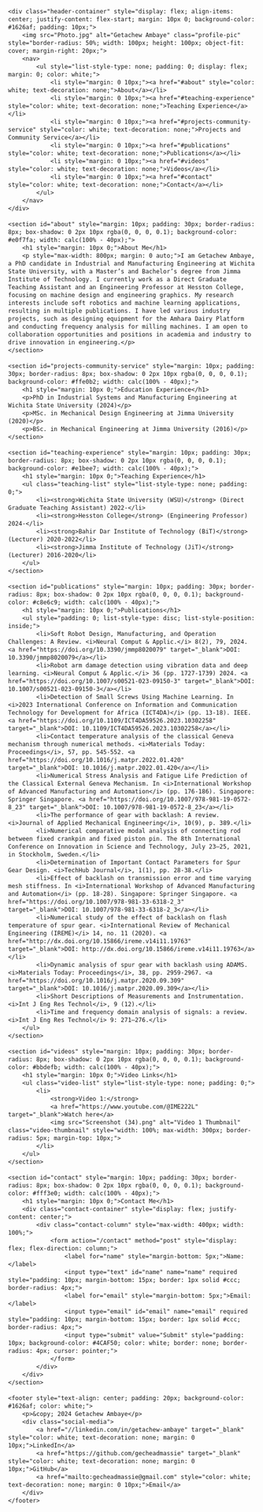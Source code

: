 <html lang="en">

<head>
    <meta charset="UTF-8">
    <meta name="viewport" content="width=device-width, initial-scale=1.0">
    <meta name="description" content="Official website of Getachew Ambaye, a researcher in Engineering. Explore my teaching experience, publications, and contact information.">
    <meta name="keywords" content="Getachew Ambaye, Engineering, Teaching, Research, Publications">
    <title> Getachew Ambaye - Engineering Professor and Researcher </title>
</head>

<body style="margin: 0; font-family: Arial, sans-serif;">

    <div class="header-container" style="display: flex; align-items: center; justify-content: flex-start; margin: 10px 0; background-color: #1626af; padding: 10px;">
        <img src="Photo.jpg" alt="Getachew Ambaye" class="profile-pic" style="border-radius: 50%; width: 100px; height: 100px; object-fit: cover; margin-right: 20px;">
        <nav>
            <ul style="list-style-type: none; padding: 0; display: flex; margin: 0; color: white;">
                <li style="margin: 0 10px;"><a href="#about" style="color: white; text-decoration: none;">About</a></li>
                <li style="margin: 0 10px;"><a href="#teaching-experience" style="color: white; text-decoration: none;">Teaching Experience</a></li>
                <li style="margin: 0 10px;"><a href="#projects-community-service" style="color: white; text-decoration: none;">Projects and Community Service</a></li>
                <li style="margin: 0 10px;"><a href="#publications" style="color: white; text-decoration: none;">Publications</a></li>
                <li style="margin: 0 10px;"><a href="#videos" style="color: white; text-decoration: none;">Videos</a></li>
                <li style="margin: 0 10px;"><a href="#contact" style="color: white; text-decoration: none;">Contact</a></li>
            </ul>
        </nav>
    </div>

    <section id="about" style="margin: 10px; padding: 30px; border-radius: 8px; box-shadow: 0 2px 10px rgba(0, 0, 0, 0.1); background-color: #e0f7fa; width: calc(100% - 40px);">
        <h1 style="margin: 10px 0;">About Me</h1>
        <p style="max-width: 800px; margin: 0 auto;">I am Getachew Ambaye, a PhD candidate in Industrial and Manufacturing Engineering at Wichita State University, with a Master’s and Bachelor’s degree from Jimma Institute of Technology. I currently work as a Direct Graduate Teaching Assistant and an Engineering Professor at Hesston College, focusing on machine design and engineering graphics. My research interests include soft robotics and machine learning applications, resulting in multiple publications. I have led various industry projects, such as designing equipment for the Amhara Dairy Platform and conducting frequency analysis for milling machines. I am open to collaboration opportunities and positions in academia and industry to drive innovation in engineering.</p>
    </section>

    <section id="projects-community-service" style="margin: 10px; padding: 30px; border-radius: 8px; box-shadow: 0 2px 10px rgba(0, 0, 0, 0.1); background-color: #ffe0b2; width: calc(100% - 40px);">
        <h1 style="margin: 10px 0;">Education Experience</h1>
        <p>PhD in Industrial Systems and Manufacturing Engineering at Wichita State University (2024)</p>
        <p>MSc. in Mechanical Design Engineering at Jimma University (2020)</p>
        <p>BSc. in Mechanical Engineering at Jimma University (2016)</p>
    </section>

    <section id="teaching-experience" style="margin: 10px; padding: 30px; border-radius: 8px; box-shadow: 0 2px 10px rgba(0, 0, 0, 0.1); background-color: #e1bee7; width: calc(100% - 40px);">
        <h1 style="margin: 10px 0;">Teaching Experience</h1>
        <ul class="teaching-list" style="list-style-type: none; padding: 0;">
            <li><strong>Wichita State University (WSU)</strong> (Direct Graduate Teaching Assistant) 2022-</li>
            <li><strong>Hesston College</strong> (Engineering Professor) 2024-</li>
            <li><strong>Bahir Dar Institute of Technology (BiT)</strong> (Lecturer) 2020-2022</li>
            <li><strong>Jimma Institute of Technology (JiT)</strong> (Lecturer) 2016-2020</li>
        </ul>
    </section>

    <section id="publications" style="margin: 10px; padding: 30px; border-radius: 8px; box-shadow: 0 2px 10px rgba(0, 0, 0, 0.1); background-color: #c8e6c9; width: calc(100% - 40px);">
        <h1 style="margin: 10px 0;">Publications</h1>
        <ul style="padding: 0; list-style-type: disc; list-style-position: inside;">
            <li>Soft Robot Design, Manufacturing, and Operation Challenges: A Review. <i>Neural Comput & Applic.</i> 8(2), 79, 2024. <a href="https://doi.org/10.3390/jmmp8020079" target="_blank">DOI: 10.3390/jmmp8020079</a></li>
            <li>Robot arm damage detection using vibration data and deep learning. <i>Neural Comput & Applic.</i> 36 (pp. 1727-1739) 2024. <a href="https://doi.org/10.1007/s00521-023-09150-3" target="_blank">DOI: 10.1007/s00521-023-09150-3</a></li>
            <li>Detection of Small Screws Using Machine Learning. In <i>2023 International Conference on Information and Communication Technology for Development for Africa (ICT4DA)</i> (pp. 13-18). IEEE. <a href="https://doi.org/10.1109/ICT4DA59526.2023.10302258" target="_blank">DOI: 10.1109/ICT4DA59526.2023.10302258</a></li>
            <li>Contact temperature analysis of the classical Geneva mechanism through numerical methods. <i>Materials Today: Proceedings</i>, 57, pp. 545-552. <a href="https://doi.org/10.1016/j.matpr.2022.01.420" target="_blank">DOI: 10.1016/j.matpr.2022.01.420</a></li>
            <li>Numerical Stress Analysis and Fatigue Life Prediction of the Classical External Geneva Mechanism. In <i>International Workshop of Advanced Manufacturing and Automation</i> (pp. 176-186). Singapore: Springer Singapore. <a href="https://doi.org/10.1007/978-981-19-0572-8_23" target="_blank">DOI: 10.1007/978-981-19-0572-8_23</a></li>
            <li>The performance of gear with backlash: A review. <i>Journal of Applied Mechanical Engineering</i>, 10(9), p. 389.</li>
            <li>Numerical comparative modal analysis of connecting rod between fixed crankpin and fixed piston pin. The 8th International Conference on Innovation in Science and Technology, July 23–25, 2021, in Stockholm, Sweden.</li>
            <li>Determination of Important Contact Parameters for Spur Gear Design. <i>TechHub Journal</i>, 1(1), pp. 28-38.</li>
            <li>Effect of backlash on transmission error and time varying mesh stiffness. In <i>International Workshop of Advanced Manufacturing and Automation</i> (pp. 18-28). Singapore: Springer Singapore. <a href="https://doi.org/10.1007/978-981-33-6318-2_3" target="_blank">DOI: 10.1007/978-981-33-6318-2_3</a></li>
            <li>Numerical study of the effect of backlash on flash temperature of spur gear. <i>International Review of Mechanical Engineering (IREME)</i> 14, no. 11 (2020). <a href="http://dx.doi.org/10.15866/ireme.v14i11.19763" target="_blank">DOI: http://dx.doi.org/10.15866/ireme.v14i11.19763</a></li>
            <li>Dynamic analysis of spur gear with backlash using ADAMS. <i>Materials Today: Proceedings</i>, 38, pp. 2959-2967. <a href="https://doi.org/10.1016/j.matpr.2020.09.309" target="_blank">DOI: 10.1016/j.matpr.2020.09.309</a></li>
            <li>Short Descriptions of Measurements and Instrumentation. <i>Int J Eng Res Technol</i>, 9 (12).</li>
            <li>Time and frequency domain analysis of signals: a review. <i>Int J Eng Res Technol</i> 9: 271–276.</li>
        </ul>
    </section>

    <section id="videos" style="margin: 10px; padding: 30px; border-radius: 8px; box-shadow: 0 2px 10px rgba(0, 0, 0, 0.1); background-color: #bbdefb; width: calc(100% - 40px);">
        <h1 style="margin: 10px 0;">Video Links</h1>
        <ul class="video-list" style="list-style-type: none; padding: 0;">
            <li>
                <strong>Video 1:</strong>
                <a href="https://www.youtube.com/@IME222L" target="_blank">Watch here</a>
                <img src="Screenshot (34).png" alt="Video 1 Thumbnail" class="video-thumbnail" style="width: 100%; max-width: 300px; border-radius: 5px; margin-top: 10px;">
            </li>
        </ul>
    </section>

    <section id="contact" style="margin: 10px; padding: 30px; border-radius: 8px; box-shadow: 0 2px 10px rgba(0, 0, 0, 0.1); background-color: #fff3e0; width: calc(100% - 40px);">
        <h1 style="margin: 10px 0;">Contact Me</h1>
        <div class="contact-container" style="display: flex; justify-content: center;">
            <div class="contact-column" style="max-width: 400px; width: 100%;">
                <form action="/contact" method="post" style="display: flex; flex-direction: column;">
                    <label for="name" style="margin-bottom: 5px;">Name:</label>
                    <input type="text" id="name" name="name" required style="padding: 10px; margin-bottom: 15px; border: 1px solid #ccc; border-radius: 4px;">
                    <label for="email" style="margin-bottom: 5px;">Email:</label>
                    <input type="email" id="email" name="email" required style="padding: 10px; margin-bottom: 15px; border: 1px solid #ccc; border-radius: 4px;">
                    <input type="submit" value="Submit" style="padding: 10px; background-color: #4CAF50; color: white; border: none; border-radius: 4px; cursor: pointer;">
                </form>
            </div>
        </div>
    </section>

    <footer style="text-align: center; padding: 20px; background-color: #1626af; color: white;">
        <p>&copy; 2024 Getachew Ambaye</p>
        <div class="social-media">
            <a href="//linkedin.com/in/getachew-ambaye" target="_blank" style="color: white; text-decoration: none; margin: 0 10px;">LinkedIn</a>
            <a href="https://github.com/gecheadmassie" target="_blank" style="color: white; text-decoration: none; margin: 0 10px;">GitHub</a>
            <a href="mailto:gecheadmassie@gmail.com" style="color: white; text-decoration: none; margin: 0 10px;">Email</a>
        </div>
    </footer>
</body>

</html>
